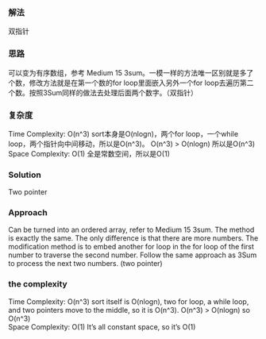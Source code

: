 ### 解法 
双指针

### 思路
可以变为有序数组，参考 Medium 15 3sum。一模一样的方法唯一区别就是多了个数，修改方法就是在第一个数的for loop里面嵌入另外一个for loop去遍历第二个数。按照3Sum同样的做法去处理后面两个数字。（双指针）

### 复杂度
Time Complexity: O(n^3) sort本身是O(nlogn)，两个for loop，一个while loop，两个指针向中间移动，所以是O(n^3)。 O(n^3) > O(nlogn) 所以是O(n^3)  
Space Complexity: O(1) 全是常数空间，所以是O(1)


### Solution
Two pointer

### Approach
Can be turned into an ordered array, refer to Medium 15 3sum. The method is exactly the same. The only difference is that there are more numbers. The modification method is to embed another for loop in the for loop of the first number to traverse the second number. Follow the same approach as 3Sum to process the next two numbers. (two pointer)

### the complexity
Time Complexity: O(n^3) sort itself is O(nlogn), two for loop, a while loop, and two pointers move to the middle, so it is O(n^3). O(n^3) > O(nlogn) so O(n^3)  
Space Complexity: O(1) It’s all constant space, so it’s O(1)